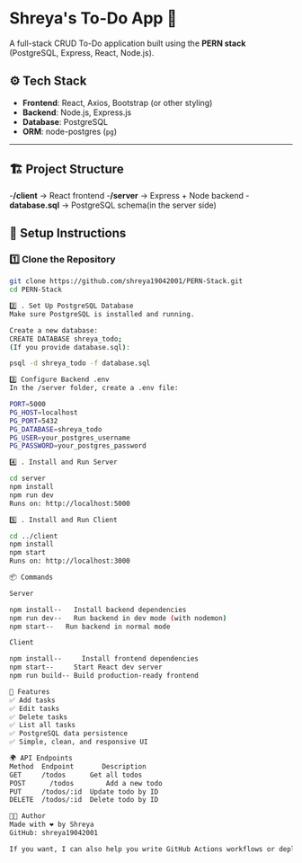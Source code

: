 # Shreya's To-Do App 📝

A full-stack CRUD To-Do application built using the **PERN stack** (PostgreSQL, Express, React, Node.js).

## ⚙️ Tech Stack

- **Frontend**: React, Axios, Bootstrap (or other styling)
- **Backend**: Node.js, Express.js
- **Database**: PostgreSQL
- **ORM**: node-postgres (`pg`)

---

## 🏗️ Project Structure
-**/client** → React frontend
-**/server** → Express + Node backend
-**database.sql** → PostgreSQL schema(in the server side)

## 🚀 Setup Instructions

### 1️⃣ Clone the Repository

```bash
git clone https://github.com/shreya19042001/PERN-Stack.git
cd PERN-Stack

2️⃣ . Set Up PostgreSQL Database
Make sure PostgreSQL is installed and running.

Create a new database:
CREATE DATABASE shreya_todo;
(If you provide database.sql):

psql -d shreya_todo -f database.sql

3️⃣ Configure Backend .env
In the /server folder, create a .env file:

PORT=5000
PG_HOST=localhost
PG_PORT=5432
PG_DATABASE=shreya_todo
PG_USER=your_postgres_username
PG_PASSWORD=your_postgres_password

4️⃣ . Install and Run Server

cd server
npm install
npm run dev
Runs on: http://localhost:5000

5️⃣ . Install and Run Client

cd ../client
npm install
npm start
Runs on: http://localhost:3000

📦 Commands

Server

npm install--	Install backend dependencies
npm run dev--	Run backend in dev mode (with nodemon)
npm start--	  Run backend in normal mode

Client

npm install--	  Install frontend dependencies
npm start--     Start React dev server
npm run build-- Build production-ready frontend

🌟 Features
✅ Add tasks
✅ Edit tasks
✅ Delete tasks
✅ List all tasks
✅ PostgreSQL data persistence
✅ Simple, clean, and responsive UI

🌍 API Endpoints
Method	Endpoint	   Description
GET	    /todos	    Get all todos
POST	  /todos	    Add a new todo
PUT   	/todos/:id	Update todo by ID
DELETE	/todos/:id	Delete todo by ID

👩‍💻 Author
Made with ❤️ by Shreya
GitHub: shreya19042001

If you want, I can also help you write GitHub Actions workflows or deployment scripts! Want me to set that up for you? 🚀

